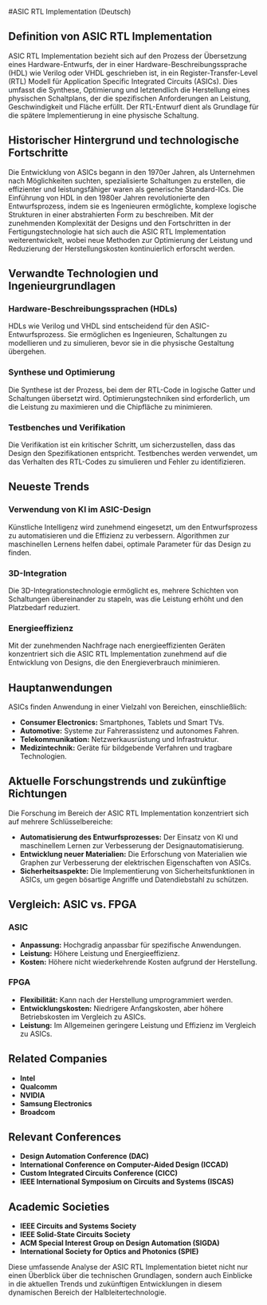 #ASIC RTL Implementation (Deutsch)

## Definition von ASIC RTL Implementation

ASIC RTL Implementation bezieht sich auf den Prozess der Übersetzung eines Hardware-Entwurfs, der in einer Hardware-Beschreibungssprache (HDL) wie Verilog oder VHDL geschrieben ist, in ein Register-Transfer-Level (RTL) Modell für Application Specific Integrated Circuits (ASICs). Dies umfasst die Synthese, Optimierung und letztendlich die Herstellung eines physischen Schaltplans, der die spezifischen Anforderungen an Leistung, Geschwindigkeit und Fläche erfüllt. Der RTL-Entwurf dient als Grundlage für die spätere Implementierung in eine physische Schaltung.

## Historischer Hintergrund und technologische Fortschritte

Die Entwicklung von ASICs begann in den 1970er Jahren, als Unternehmen nach Möglichkeiten suchten, spezialisierte Schaltungen zu erstellen, die effizienter und leistungsfähiger waren als generische Standard-ICs. Die Einführung von HDL in den 1980er Jahren revolutionierte den Entwurfsprozess, indem sie es Ingenieuren ermöglichte, komplexe logische Strukturen in einer abstrahierten Form zu beschreiben. Mit der zunehmenden Komplexität der Designs und den Fortschritten in der Fertigungstechnologie hat sich auch die ASIC RTL Implementation weiterentwickelt, wobei neue Methoden zur Optimierung der Leistung und Reduzierung der Herstellungskosten kontinuierlich erforscht werden.

## Verwandte Technologien und Ingenieurgrundlagen

### Hardware-Beschreibungssprachen (HDLs)

HDLs wie Verilog und VHDL sind entscheidend für den ASIC-Entwurfsprozess. Sie ermöglichen es Ingenieuren, Schaltungen zu modellieren und zu simulieren, bevor sie in die physische Gestaltung übergehen. 

### Synthese und Optimierung

Die Synthese ist der Prozess, bei dem der RTL-Code in logische Gatter und Schaltungen übersetzt wird. Optimierungstechniken sind erforderlich, um die Leistung zu maximieren und die Chipfläche zu minimieren.

### Testbenches und Verifikation

Die Verifikation ist ein kritischer Schritt, um sicherzustellen, dass das Design den Spezifikationen entspricht. Testbenches werden verwendet, um das Verhalten des RTL-Codes zu simulieren und Fehler zu identifizieren.

## Neueste Trends

### Verwendung von KI im ASIC-Design

Künstliche Intelligenz wird zunehmend eingesetzt, um den Entwurfsprozess zu automatisieren und die Effizienz zu verbessern. Algorithmen zur maschinellen Lernens helfen dabei, optimale Parameter für das Design zu finden.

### 3D-Integration

Die 3D-Integrationstechnologie ermöglicht es, mehrere Schichten von Schaltungen übereinander zu stapeln, was die Leistung erhöht und den Platzbedarf reduziert.

### Energieeffizienz

Mit der zunehmenden Nachfrage nach energieeffizienten Geräten konzentriert sich die ASIC RTL Implementation zunehmend auf die Entwicklung von Designs, die den Energieverbrauch minimieren.

## Hauptanwendungen

ASICs finden Anwendung in einer Vielzahl von Bereichen, einschließlich:

- **Consumer Electronics:** Smartphones, Tablets und Smart TVs.
- **Automotive:** Systeme zur Fahrerassistenz und autonomes Fahren.
- **Telekommunikation:** Netzwerkausrüstung und Infrastruktur.
- **Medizintechnik:** Geräte für bildgebende Verfahren und tragbare Technologien.

## Aktuelle Forschungstrends und zukünftige Richtungen

Die Forschung im Bereich der ASIC RTL Implementation konzentriert sich auf mehrere Schlüsselbereiche:

- **Automatisierung des Entwurfsprozesses:** Der Einsatz von KI und maschinellem Lernen zur Verbesserung der Designautomatisierung.
- **Entwicklung neuer Materialien:** Die Erforschung von Materialien wie Graphen zur Verbesserung der elektrischen Eigenschaften von ASICs.
- **Sicherheitsaspekte:** Die Implementierung von Sicherheitsfunktionen in ASICs, um gegen bösartige Angriffe und Datendiebstahl zu schützen.

## Vergleich: ASIC vs. FPGA

### ASIC

- **Anpassung:** Hochgradig anpassbar für spezifische Anwendungen.
- **Leistung:** Höhere Leistung und Energieeffizienz.
- **Kosten:** Höhere nicht wiederkehrende Kosten aufgrund der Herstellung.

### FPGA

- **Flexibilität:** Kann nach der Herstellung umprogrammiert werden.
- **Entwicklungskosten:** Niedrigere Anfangskosten, aber höhere Betriebskosten im Vergleich zu ASICs.
- **Leistung:** Im Allgemeinen geringere Leistung und Effizienz im Vergleich zu ASICs.

## Related Companies

- **Intel**
- **Qualcomm**
- **NVIDIA**
- **Samsung Electronics**
- **Broadcom**

## Relevant Conferences

- **Design Automation Conference (DAC)**
- **International Conference on Computer-Aided Design (ICCAD)**
- **Custom Integrated Circuits Conference (CICC)**
- **IEEE International Symposium on Circuits and Systems (ISCAS)**

## Academic Societies

- **IEEE Circuits and Systems Society**
- **IEEE Solid-State Circuits Society**
- **ACM Special Interest Group on Design Automation (SIGDA)**
- **International Society for Optics and Photonics (SPIE)**

Diese umfassende Analyse der ASIC RTL Implementation bietet nicht nur einen Überblick über die technischen Grundlagen, sondern auch Einblicke in die aktuellen Trends und zukünftigen Entwicklungen in diesem dynamischen Bereich der Halbleitertechnologie.
